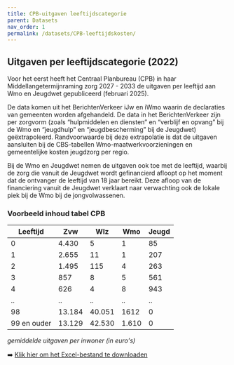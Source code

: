 ```yaml
---
title: CPB-uitgaven leeftijdscategorie
parent: Datasets
nav_order: 1
permalink: /datasets/CPB-leeftijdskosten/
---
```


## Uitgaven per leeftijdscategorie (2022)
Voor het eerst heeft het Centraal Planbureau (CPB) in haar Middellangetermijnraming zorg 2027 - 2033 de uitgaven per leeftijd aan Wmo en Jeugdwet gepubliceerd (februari 2025).

De data komen uit het BerichtenVerkeer iJw en iWmo waarin de declaraties van gemeenten worden afgehandeld. De data in het BerichtenVerkeer zijn per zorgvorm (zoals “hulpmiddelen en diensten” en “verblijf en opvang” bij de Wmo en “jeugdhulp” en “jeugdbescherming” bij de Jeugdwet) geëxtrapoleerd. Randvoorwaarde bij deze extrapolatie is dat de uitgaven aansluiten bij de CBS-tabellen Wmo-maatwerkvoorzieningen en gemeentelijke kosten jeugdzorg per regio.

Bij de Wmo en Jeugdwet nemen de uitgaven ook toe met de leeftijd, waarbij de zorg die vanuit de Jeugdwet wordt gefinancierd afloopt op het moment dat de ontvanger de leeftijd van 18 jaar bereikt. Deze afloop van de financiering vanuit de Jeugdwet verklaart naar verwachting ook de lokale piek bij de Wmo bij de jongvolwassenen.

### Voorbeeld inhoud tabel CPB

| Leeftijd | Zvw | Wlz | Wmo | Jeugd |
| --- | --- | --- | --- | --- |
| 0 | 4.430 | 5 | 1 | 85 |
| 1 | 2.655 | 11 | 1 | 207 |
| 2 | 1.495 | 115 | 4 | 263 |
| 3 | 857 | 8 | 5 | 561 |
| 4 | 626 | 4 | 8 | 943 |
| ..| .. | .. | .. | .. |
| 98 | 13.184 | 40.051 | 1612 | 0 |
| 99 en ouder | 13.129 | 42.530 | 1.610 | 0 |

*gemiddelde uitgaven per inwoner (in euro's)*

➡️ [Klik hier om het Excel-bestand te downloaden](https://i-sociaal-lab.github.io/Site/datasets/CPB_uitgaven_per_leeftijdscategorie_2022.xlsx)
